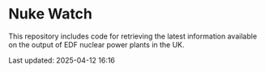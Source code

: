 # Nuke Watch

This repository includes code for retrieving the latest information available on the output of EDF nuclear power plants in the UK.

Last updated: 2025-04-12 16:16